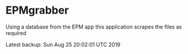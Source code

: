 # EPMgrabber
Using a database from the EPM app this application scrapes the files as required


Latest backup: Sun Aug 25 20:02:01 UTC 2019
